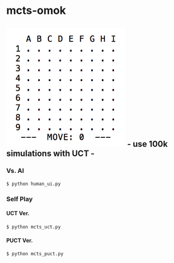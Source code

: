# mcts-omok
![omok](./img/omok.gif)
\- use 100k simulations with UCT \- 
--------------------

### Vs. AI
	$ python human_ui.py

### Self Play
#### UCT Ver.
	$ python mcts_uct.py
#### PUCT Ver.
	$ python mcts_puct.py 
